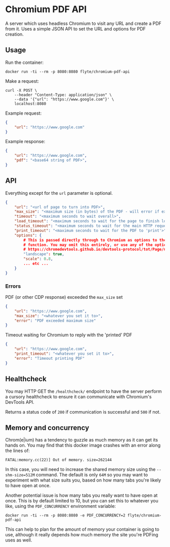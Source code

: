Chromium PDF API
================

A server which uses headless Chromium to visit any URL and create a PDF from it. Uses a simple JSON API to set the URL and options for PDF creation.

Usage
-----

Run the container:

```
docker run -ti --rm -p 8080:8080 flyte/chromium-pdf-api
```

Make a request:

```
curl -X POST \
    --header "Content-Type: application/json" \
    --data '{"url": "https://www.google.com"}' \
    localhost:8080
```

Example request:

```json
{
    "url": "https://www.google.com"
}
```

Example response:

```json
{
    "url": "https://www.google.com",
    "pdf": "<base64 string of PDF>",
}
```

## API

Everything except for the `url` parameter is optional.

```json
{
    "url": "<url of page to turn into PDF>",
    "max_size": "<maximum size (in bytes) of the PDF - will error if exceeded>",
    "timeout": "<maximum seconds to wait overall>",
    "load_timeout": "<maximum seconds to wait for the page to finish loading>",
    "status_timeout": "<maximum seconds to wait for the main HTTP request to return>",
    "print_timeout": "<maximum seconds to wait for the PDF to 'print'>",
    "options": {
        # This is passed directly through to Chromium as options to the Page.printToPDF
        # function. You may omit this entirely, or use any of the options from this URL:
        # https://chromedevtools.github.io/devtools-protocol/tot/Page/#method-printToPDF
        "landscape": true,
        "scale": 0.8,
        ... etc ...
    }
}
```

### Errors

PDF (or other CDP response) exceeded the `max_size` set

```json
{
    "url": "https://www.google.com",
    "max_size": "<whatever you set it to>",
    "error": "PDF exceeded maximum size"
}
```

Timeout waiting for Chromium to reply with the 'printed' PDF

```json
{
    "url": "https://www.google.com",
    "print_timeout": "<whatever you set it to>",
    "error": "Timeout printing PDF"
}
```

## Healthcheck

You may HTTP GET the `/healthcheck/` endpoint to have the server perform a cursory healthcheck to ensure it can communicate with Chromium's DevTools API.

Returns a status code of `200` if communication is successful and `500` if not.

## Memory and concurrency

Chrom(e|ium) has a tendency to guzzle as much memory as it can get its hands on. You may find that this docker image crashes with an error along the lines of:

```
FATAL:memory.cc(22)] Out of memory. size=262144
```

In this case, you will need to increase the shared memory size using the `--shm-size=512M` command. The default is only `64M` so you may want to experiment with what size suits you, based on how many tabs you're likely to have open at once.

Another potential issue is how many tabs you really want to have open at once. This is by default limited to 10, but you can set this to whatever you like, using the `PDF_CONCURRENCY` environment variable:

```
docker run -ti --rm -p 8080:8080 -e PDF_CONCURRENCY=2 flyte/chromium-pdf-api
```

This can help to plan for the amount of memory your container is going to use, although it really depends how much memory the site you're PDFing uses as well.
